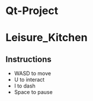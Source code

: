 # Qt-Project
# Leisure_Kitchen

## Instructions

- WASD to move
- U to interact
- I to dash
- Space to pause